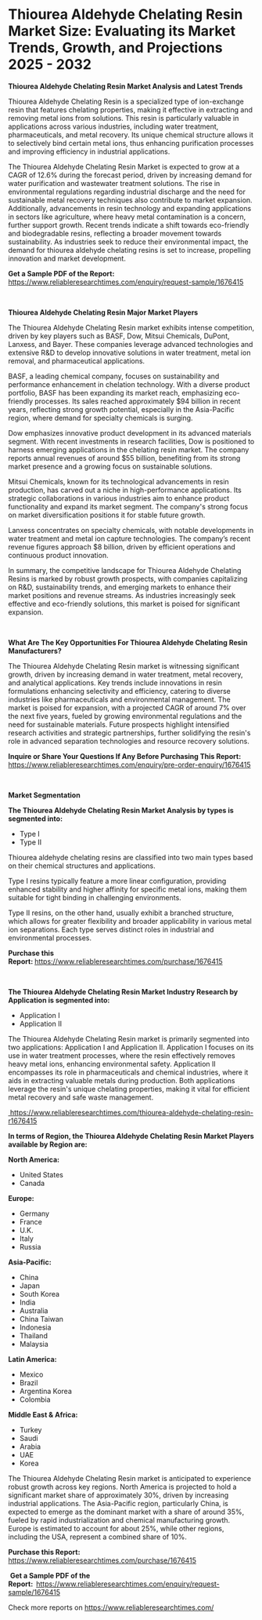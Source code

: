<p><h1>Thiourea Aldehyde Chelating Resin Market Size: Evaluating its Market Trends, Growth, and Projections 2025 - 2032</h1></p><p><strong>Thiourea Aldehyde Chelating Resin Market Analysis and Latest Trends</strong></p>
<p><p>Thiourea Aldehyde Chelating Resin is a specialized type of ion-exchange resin that features chelating properties, making it effective in extracting and removing metal ions from solutions. This resin is particularly valuable in applications across various industries, including water treatment, pharmaceuticals, and metal recovery. Its unique chemical structure allows it to selectively bind certain metal ions, thus enhancing purification processes and improving efficiency in industrial applications.</p><p>The Thiourea Aldehyde Chelating Resin Market is expected to grow at a CAGR of 12.6% during the forecast period, driven by increasing demand for water purification and wastewater treatment solutions. The rise in environmental regulations regarding industrial discharge and the need for sustainable metal recovery techniques also contribute to market expansion. Additionally, advancements in resin technology and expanding applications in sectors like agriculture, where heavy metal contamination is a concern, further support growth. Recent trends indicate a shift towards eco-friendly and biodegradable resins, reflecting a broader movement towards sustainability. As industries seek to reduce their environmental impact, the demand for thiourea aldehyde chelating resins is set to increase, propelling innovation and market development.</p></p>
<p><strong>Get a Sample PDF of the Report:&nbsp;</strong> <a href="https://www.reliableresearchtimes.com/enquiry/request-sample/1676415?utm_campaign=3016&utm_medium=2&utm_source=Github&utm_content=ia&utm_term=24032025&utm_id=thiourea-aldehyde-chelating-resin">https://www.reliableresearchtimes.com/enquiry/request-sample/1676415</a></p>
<p>&nbsp;</p>
<p><strong>Thiourea Aldehyde Chelating Resin Major Market Players</strong></p>
<p><p>The Thiourea Aldehyde Chelating Resin market exhibits intense competition, driven by key players such as BASF, Dow, Mitsui Chemicals, DuPont, Lanxess, and Bayer. These companies leverage advanced technologies and extensive R&D to develop innovative solutions in water treatment, metal ion removal, and pharmaceutical applications.</p><p>BASF, a leading chemical company, focuses on sustainability and performance enhancement in chelation technology. With a diverse product portfolio, BASF has been expanding its market reach, emphasizing eco-friendly processes. Its sales reached approximately $94 billion in recent years, reflecting strong growth potential, especially in the Asia-Pacific region, where demand for specialty chemicals is surging.</p><p>Dow emphasizes innovative product development in its advanced materials segment. With recent investments in research facilities, Dow is positioned to harness emerging applications in the chelating resin market. The company reports annual revenues of around $55 billion, benefiting from its strong market presence and a growing focus on sustainable solutions.</p><p>Mitsui Chemicals, known for its technological advancements in resin production, has carved out a niche in high-performance applications. Its strategic collaborations in various industries aim to enhance product functionality and expand its market segment. The company's strong focus on market diversification positions it for stable future growth.</p><p>Lanxess concentrates on specialty chemicals, with notable developments in water treatment and metal ion capture technologies. The company’s recent revenue figures approach $8 billion, driven by efficient operations and continuous product innovation.</p><p>In summary, the competitive landscape for Thiourea Aldehyde Chelating Resins is marked by robust growth prospects, with companies capitalizing on R&D, sustainability trends, and emerging markets to enhance their market positions and revenue streams. As industries increasingly seek effective and eco-friendly solutions, this market is poised for significant expansion.</p></p>
<p>&nbsp;</p>
<p><strong>What Are The Key Opportunities For Thiourea Aldehyde Chelating Resin Manufacturers?</strong></p>
<p><p>The Thiourea Aldehyde Chelating Resin market is witnessing significant growth, driven by increasing demand in water treatment, metal recovery, and analytical applications. Key trends include innovations in resin formulations enhancing selectivity and efficiency, catering to diverse industries like pharmaceuticals and environmental management. The market is poised for expansion, with a projected CAGR of around 7% over the next five years, fueled by growing environmental regulations and the need for sustainable materials. Future prospects highlight intensified research activities and strategic partnerships, further solidifying the resin's role in advanced separation technologies and resource recovery solutions.</p></p>
<p><strong>Inquire or Share Your Questions If Any Before Purchasing This Report:</strong> <a href="https://www.reliableresearchtimes.com/enquiry/pre-order-enquiry/1676415?utm_campaign=3016&utm_medium=2&utm_source=Github&utm_content=ia&utm_term=24032025&utm_id=thiourea-aldehyde-chelating-resin">https://www.reliableresearchtimes.com/enquiry/pre-order-enquiry/1676415</a></p>
<p>&nbsp;</p>
<p><strong>Market Segmentation</strong></p>
<p><strong>The Thiourea Aldehyde Chelating Resin Market Analysis by types is segmented into:</strong></p>
<p><ul><li>Type I</li><li>Type II</li></ul></p>
<p><p>Thiourea aldehyde chelating resins are classified into two main types based on their chemical structures and applications. </p><p>Type I resins typically feature a more linear configuration, providing enhanced stability and higher affinity for specific metal ions, making them suitable for tight binding in challenging environments. </p><p>Type II resins, on the other hand, usually exhibit a branched structure, which allows for greater flexibility and broader applicability in various metal ion separations. Each type serves distinct roles in industrial and environmental processes.</p></p>
<p><strong>Purchase this Report:&nbsp;</strong><a href="https://www.reliableresearchtimes.com/purchase/1676415?utm_campaign=3016&utm_medium=2&utm_source=Github&utm_content=ia&utm_term=24032025&utm_id=thiourea-aldehyde-chelating-resin">https://www.reliableresearchtimes.com/purchase/1676415</a></p>
<p>&nbsp;</p>
<p><strong>The Thiourea Aldehyde Chelating Resin Market Industry Research by Application is segmented into:</strong></p>
<p><ul><li>Application I</li><li>Application II</li></ul></p>
<p><p>The Thiourea Aldehyde Chelating Resin market is primarily segmented into two applications: Application I and Application II. Application I focuses on its use in water treatment processes, where the resin effectively removes heavy metal ions, enhancing environmental safety. Application II encompasses its role in pharmaceuticals and chemical industries, where it aids in extracting valuable metals during production. Both applications leverage the resin's unique chelating properties, making it vital for efficient metal recovery and safe waste management.</p></p>
<p><a href="https://www.reliableresearchtimes.com/thiourea-aldehyde-chelating-resin-r1676415?utm_campaign=3016&utm_medium=2&utm_source=Github&utm_content=ia&utm_term=24032025&utm_id=thiourea-aldehyde-chelating-resin">&nbsp;https://www.reliableresearchtimes.com/thiourea-aldehyde-chelating-resin-r1676415</a></p>
<p><strong>In terms of Region, the Thiourea Aldehyde Chelating Resin Market Players available by Region are:</strong></p>
<p>
    <p> <strong> North America: </strong>
        <ul>
            <li>United States</li>
            <li>Canada</li>
        </ul>
        </p> 
    <p> <strong> Europe: </strong>
        <ul>
            <li>Germany</li>
            <li>France</li>
            <li>U.K.</li>
            <li>Italy</li>
            <li>Russia</li>
        </ul>
        </p> 
    <p> <strong> Asia-Pacific: </strong>
        <ul>
            <li>China</li>
            <li>Japan</li>
            <li>South Korea</li>
            <li>India</li>
            <li>Australia</li>
            <li>China Taiwan</li>
            <li>Indonesia</li>
            <li>Thailand</li>
            <li>Malaysia</li>
        </ul>
        </p> 
    <p> <strong> Latin America: </strong>
        <ul>
            <li>Mexico</li>
            <li>Brazil</li>
            <li>Argentina Korea</li>
            <li>Colombia</li>
        </ul>
        </p> 
    <p> <strong> Middle East & Africa: </strong>
        <ul>
            <li>Turkey</li>
            <li>Saudi</li>
            <li>Arabia</li>
            <li>UAE</li>
            <li>Korea</li>
        </ul>
    </p>
    </p>
<p><p>The Thiourea Aldehyde Chelating Resin market is anticipated to experience robust growth across key regions. North America is projected to hold a significant market share of approximately 30%, driven by increasing industrial applications. The Asia-Pacific region, particularly China, is expected to emerge as the dominant market with a share of around 35%, fueled by rapid industrialization and chemical manufacturing growth. Europe is estimated to account for about 25%, while other regions, including the USA, represent a combined share of 10%.</p></p>
<p><strong>Purchase this Report: </strong><a href="https://www.reliableresearchtimes.com/purchase/1676415?utm_campaign=3016&utm_medium=2&utm_source=Github&utm_content=ia&utm_term=24032025&utm_id=thiourea-aldehyde-chelating-resin">https://www.reliableresearchtimes.com/purchase/1676415</a></p>
<p>&nbsp;<strong>Get a Sample PDF of the Report:&nbsp;&nbsp;</strong><a href="https://www.reliableresearchtimes.com/enquiry/request-sample/1676415?utm_campaign=3016&utm_medium=2&utm_source=Github&utm_content=ia&utm_term=24032025&utm_id=thiourea-aldehyde-chelating-resin">https://www.reliableresearchtimes.com/enquiry/request-sample/1676415</a></p>
<p><strong></strong></p>
<p>Check more reports on <a href="https://www.reliableresearchtimes.com/?utm_campaign=3016&utm_medium=2&utm_source=Github&utm_content=ia&utm_term=24032025&utm_id=thiourea-aldehyde-chelating-resin">https://www.reliableresearchtimes.com/</a></p>